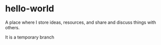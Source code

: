 # hello-world
A place where I store ideas, resources, and share and discuss things with others.

It is a temporary branch
